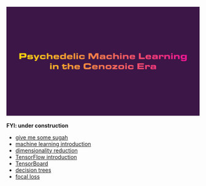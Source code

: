 ![](https://raw.githubusercontent.com/wdbm/Psychedelic_Machine_Learning_in_the_Cenozoic_Era/master/media/Psychedelic_Machine_Learning_in_the_Cenozoic_Era.gif)

**FYI: under construction**

- [give me some sugah](sugah.md)
- [machine learning introduction](https://github.com/wdbm/Psychedelic_Machine_Learning_in_the_Cenozoic_Era/blob/master/machine_learning_introduction.ipynb)
- [dimensionality reduction](https://github.com/wdbm/Psychedelic_Machine_Learning_in_the_Cenozoic_Era/blob/master/dimensionality_reduction.ipynb)
- [TensorFlow introduction](https://github.com/wdbm/Psychedelic_Machine_Learning_in_the_Cenozoic_Era/blob/master/TensorFlow_introduction.ipynb)
- [TensorBoard](https://github.com/wdbm/Psychedelic_Machine_Learning_in_the_Cenozoic_Era/blob/master/TensorBoard.ipynb)
- [decision trees](https://github.com/wdbm/Psychedelic_Machine_Learning_in_the_Cenozoic_Era/blob/master/decision_trees.ipynb)
- [focal loss](https://github.com/wdbm/Psychedelic_Machine_Learning_in_the_Cenozoic_Era/blob/master/focal_loss.ipynb)
